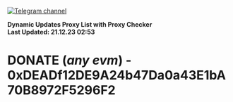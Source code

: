 [![Telegram channel](https://img.shields.io/endpoint?url=https://runkit.io/damiankrawczyk/telegram-badge/branches/master?url=https://t.me/n4z4v0d)](https://t.me/n4z4v0d) 

**Dynamic Updates Proxy List with Proxy Checker**  
**Last Updated: 21.12.23 02:53**

# DONATE (_any evm_) - 0xDEADf12DE9A24b47Da0a43E1bA70B8972F5296F2
